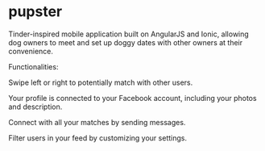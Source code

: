# pupster
Tinder-inspired mobile application built on AngularJS and Ionic, allowing dog owners to meet and set up doggy dates with other owners at their convenience.

Functionalities:

Swipe left or right to potentially match with other users.

Your profile is connected to your Facebook account, including your photos and description.

Connect with all your matches by sending messages.

Filter users in your feed by customizing your settings.
